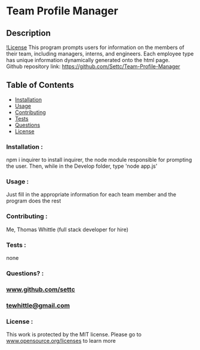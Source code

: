 
# Team Profile Manager

## Description
[!License](https://img.shields.io/badge/License-MIT-blue.svg)
    This program prompts users for information on the members of their team, including managers, interns, and engineers. 
    Each employee type has unique information dynamically generated onto the html page.<br/> Github repository link: https://github.com/Settc/Team-Profile-Manager
## Table of Contents

* [Installation](#Installation)
* [Usage](#Usage)
* [Contributing](#Contributing)
* [Tests](#Tests)
* [Questions](#Questions)
* [License](#License)

### Installation :
npm i inquirer to install inquirer, the node module responsible for prompting the user. Then, while in the Develop folder, type 'node app.js'

### Usage :
Just fill in the appropriate information for each team member and the program does the rest

### Contributing :
Me, Thomas Whittle (full stack developer for hire)

### Tests :
none

### Questions? :
### www.github.com/settc
### tewhittle@gmail.com

### License : 
This work is protected by the MIT license. Please go to 
www.opensource.org/licenses to learn more
